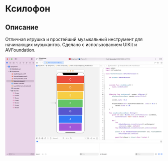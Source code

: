 
# Ксилофон

## Описание

Отличная игрушка и простейший музыкальный инструмент для начинающих музыкантов. Сделано с использованием UIKit и AVFoundation.

![Xylophone](Documentation/Xylophone.png)
